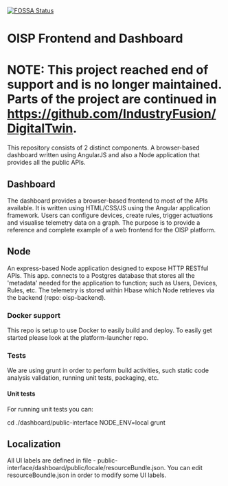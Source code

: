 [![FOSSA Status](https://app.fossa.com/api/projects/git%2Bgithub.com%2FOpen-IoT-Service-Platform%2Foisp-frontend.svg?type=shield)](https://app.fossa.com/projects/git%2Bgithub.com%2FOpen-IoT-Service-Platform%2Foisp-frontend?ref=badge_shield)

# OISP Frontend and Dashboard
# NOTE: This project reached end of support and is no longer maintained. Parts of the project are continued in https://github.com/IndustryFusion/DigitalTwin.
This repository consists of 2 distinct components. A browser-based dashboard written using AngularJS and also a Node application that provides all the public APIs.

## Dashboard

The dashboard provides a browser-based frontend to most of the APIs available. It is written using HTML/CSS/JS using the Angular application framework. Users can configure devices, create rules, trigger actuations and visualise telemetry data on a graph. The purpose is to provide a reference and complete example of a web frontend for the OISP platform.

## Node

An express-based Node application designed to expose HTTP RESTful APIs. This app. connects to a Postgres database that stores all the 'metadata' needed for the application to function; such as Users, Devices, Rules, etc. The telemetry is stored within Hbase which Node retrieves via the backend (repo: oisp-backend).

### Docker support

This repo is setup to use Docker to easily build and deploy. To easily get started please look at the platform-launcher repo.

### Tests

We are using grunt in order to perform build activities, such static code analysis validation, running unit tests, packaging, etc.

#### Unit tests

For running unit tests you can:

cd ./dashboard/public-interface
NODE_ENV=local grunt

## Localization

All UI labels are defined in file - public-interface/dashboard/public/locale/resourceBundle.json. You can edit resourceBoundle.json in order to modify some UI labels.

